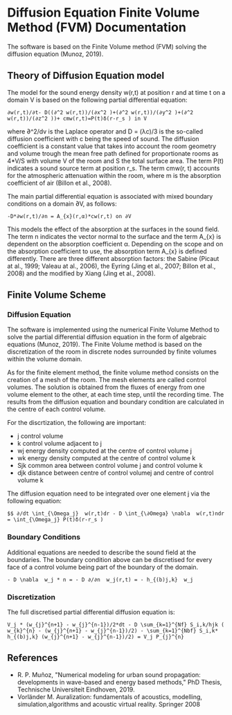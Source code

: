 # Diffusion Equation Finite Volume Method (FVM) Documentation

The software is based on the Finite Volume method (FVM) solving the diffusion equation (Munoz, 2019).

## Theory of Diffusion Equation model

The model for the sound energy density w(r,t) at position r and at time t on a domain V is based on the following partial differential equation:
```{math}
∂w(r,t)/∂t- D((∂^2 w(r,t))/(∂x^2 )+(∂^2 w(r,t))/(∂y^2 )+(∂^2 w(r,t))/(∂z^2 ))+ cmw(r,t)=P(t)δ(r-r_s ) in V
```
where ∂^2/dv is the Laplace operator and D = (λc)/3 is the so-called diffusion coefficient with c being the speed of sound. The diffusion coefficient is a constant value that takes into account the room geometry and volume trough the mean free path defined for proportionate rooms as 4*V/S with volume V of the room and S the total surface area. The term P(t) indicates a sound source term at position r_s. The term cmw(r, t) accounts for the atmospheric attenuation within the room, where m is the absorption coefficient of air (Billon et al., 2008).

The main partial differential equation is associated with mixed boundary conditions on a domain ∂V, as follows:
```{math}
-D*∂w(r,t)/∂n = A_{x}(r,α)*cw(r,t) on ∂V
```
This models the effect of the absorption at the surfaces in the sound field.
The term n indicates the vector normal to the surface and the term A_{x} is dependent on the absorption coefficient α. Depending on the scope and on the absorption coefficient to use, the absorption term A_{x} is defined differently. There are three different absorption factors: the Sabine (Picaut at al., 1999; Valeau at al., 2006), the Eyring (Jing et al., 2007; Billon et al., 2008) and the modified by Xiang (Jing et al., 2008).

## Finite Volume Scheme

### Diffusion Equation
The software is implemented using the numerical Finite Volume Method to solve the partial differential diffusion equation in the form of algebraic equations (Munoz, 2019).
The Finite Volume method is based on the discretization of the room in discrete nodes surrounded by finite volumes within the volume domain.

As for the finite element method, the finite volume method consists on the creation of a mesh of the room. The mesh elements are called control volumes. The solution is obtained from the fluxes of energy from one volume element to the other, at each time step, until the recording time. The results from the diffusion equation and boundary condition are calculated in the centre of each control volume.

For the discrtization, the following are important:
- j control volume
- k control volume adjacent to j
- wj energy density computed at the centre of control volume j
- wk energy density computed at the centre of control volume k
- Sjk common area between control volume j and control volume k
- djk distance between centre of control volumej and centre of control volume k

The diffusion equation need to be integrated over one element j via the following equation:

```{math}
$$ ∂/dt \int_{\Omega_j}  w(r,t)dr - D \int_{\∂Omega} \nabla  w(r,t)ndr = \int_{\Omega_j} P(t)δ(r-r_s )
```

### Boundary Conditions
Additional equations are needed to describe the sound field at the boundaries. 
The boundary condition above can be discretised for every face of a control volume being part of the boundary of the domain. 
```{math}
- D \nabla  w_j * n = - D ∂/∂n  w_j(r,t) = - h_{(b)j,k}  w_j
```

### Discretization
The full discretised partial differential diffusion equation is:
```{math}
V_j * (w_{j}^{n+1} - w_{j}^{n-1})/2*dt - D \sum_{k=1}^{Nf} S_i,k/hjk ( w_{k}^{n} - (w_{j}^{n+1} - w_{j}^{n-1})/2) - \sum_{k=1}^{Nbf} S_i,k*  h_{(b)j,k} (w_{j}^{n+1} - w_{j}^{n-1})/2) = V_j P_{j}^{n}
```

## References
- R. P. Muñoz, "Numerical modeling for urban sound propagation: developments in wave-based and energy based methods," PhD Thesis, Technische Universiteit Eindhoven, 2019.
- Vorländer M. Auralization: fundamentals of acoustics, modelling, simulation,algorithms and acoustic virtual reality. Springer 2008
